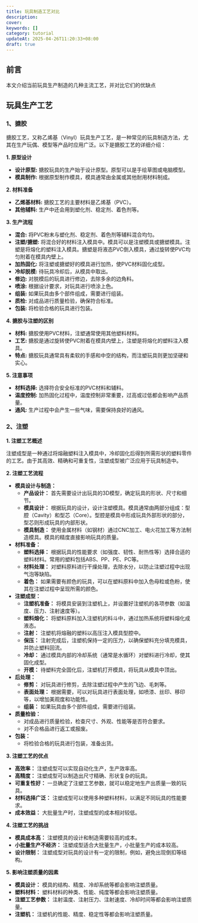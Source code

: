 ```yaml
---
title: 玩具制造工艺对比
description:
cover:
keywords: []
category: tutorial
updateAt: 2025-04-26T11:20:33+08:00
draft: true
---
```


## 前言

本文介绍当前玩具生产制造的几种主流工艺，并对比它们的优缺点

## 玩具生产工艺

### 1、搪胶

搪胶工艺，又称乙烯基（Vinyl）玩具生产工艺，是一种常见的玩具制造方法，尤其在生产玩偶、模型等产品时应用广泛。以下是搪胶工艺的详细介绍：

**1. 原型设计**

- **设计原型:** 搪胶玩具的生产始于设计原型。原型可以是手绘草图或电脑模型。
- **模具制作:** 根据原型制作模具，模具通常由金属或其他耐用材料制成。

**2. 材料准备**

- **乙烯基材料:** 搪胶工艺的主要材料是乙烯基（PVC）。
- **其他辅料:** 生产中还会用到塑化剂、稳定剂、着色剂等。

**3. 生产流程**

- **混合:** 将PVC粉末与塑化剂、稳定剂、着色剂等辅料混合均匀。
- **注塑/搪塑:** 将混合好的材料注入模具中。模具可以是注塑模具或搪塑模具。注塑是将熔化的塑料注入模具。搪塑是将液态PVC倒入模具，通过旋转使PVC均匀附着在模具内壁上。
- **加热固化:** 将注塑或搪塑好的模具进行加热，使PVC材料固化成型。
- **冷却脱模:** 待玩具冷却后，从模具中取出。
- **修边:** 对脱模后的玩具进行修边，去除多余的边角料。
- **喷涂:** 根据设计要求，对玩具进行喷涂上色。
- **组装:** 如果玩具由多个部件组成，需要进行组装。
- **质检:** 对成品进行质量检验，确保符合标准。
- **包装:** 将检验合格的玩具进行包装。

**4. 搪胶与注塑的区别**

- **材料:** 搪胶使用PVC材料，注塑通常使用其他塑料材料。
- **工艺:** 搪胶是通过旋转使PVC附着在模具内壁上，注塑是将熔化的塑料注入模具。
- **特点:** 搪胶玩具通常具有柔软的手感和中空的结构，而注塑玩具则更加坚硬和实心。

**5. 注意事项**

- **材料选择:** 选择符合安全标准的PVC材料和辅料。
- **温度控制:** 加热固化过程中，温度控制非常重要，过高或过低都会影响产品质量。
- **通风:** 生产过程中会产生一些气味，需要保持良好的通风。

### 2、注塑

**1. 注塑工艺概述**

注塑成型是一种通过将熔融塑料注入模具中，冷却固化后得到所需形状的塑料零件的工艺。由于其高效、精确和可重复性，注塑成型被广泛应用于玩具制造中。

**2. 注塑工艺流程**

- **模具设计与制造：**
  - **产品设计：** 首先需要设计出玩具的3D模型，确定玩具的形状、尺寸和细节。
  - **模具设计：** 根据玩具的设计，设计注塑模具。模具通常由两部分组成：型腔（Cavity）和型芯（Core）。型腔是模具中形成玩具外部形状的部分，型芯则形成玩具的内部形状。
  - **模具制造：** 使用金属材料（如钢材）通过CNC加工、电火花加工等方法制造模具。模具的精度直接影响玩具的质量。
- **材料准备：**
  - **塑料选择：** 根据玩具的性能要求（如强度、韧性、耐热性等）选择合适的塑料材料。常用的塑料包括ABS、PP、PE、PC等。
  - **材料处理：** 对塑料原料进行干燥处理，去除水分，以防止注塑过程中出现气泡等缺陷。
  - **着色：** 如果需要有颜色的玩具，可以在塑料原料中加入色母粒或色粉，使其在注塑过程中呈现所需的颜色。
- **注塑成型：**
  - **注塑机准备：** 将模具安装到注塑机上，并设置好注塑机的各项参数（如温度、压力、注射速度等）。
  - **塑料熔化：** 将塑料原料加入注塑机的料斗中，通过加热系统将塑料熔化成液态。
  - **注射：** 注塑机将熔融的塑料以高压注入模具型腔中。
  - **保压：** 注射完成后，注塑机保持一定的压力，以确保塑料充分填充模具，并防止塑料回流。
  - **冷却：** 通过模具内部的冷却系统（通常是水循环）对塑料进行冷却，使其固化成型。
  - **开模：** 待塑料完全固化后，注塑机打开模具，将玩具从模具中顶出。
- **后处理：**
  - **修剪：** 对玩具进行修剪，去除注塑过程中产生的飞边、毛刺等。
  - **表面处理：** 根据需要，可以对玩具进行表面处理，如喷漆、丝印、移印等，以增加美观度和功能性。
  - **组装：** 如果玩具由多个部件组成，需要进行组装。
- **质量检验：**
  - 对成品进行质量检验，检查尺寸、外观、性能等是否符合要求。
  - 对不合格品进行返工或报废。
- **包装：**
  - 将检验合格的玩具进行包装，准备出货。

**3. 注塑工艺的优点**

- **高效率：** 注塑成型可以实现自动化生产，生产效率高。
- **高精度：** 注塑成型可以制造出尺寸精确、形状复杂的玩具。
- **可重复性好：** 一旦确定了注塑工艺参数，就可以稳定地生产出质量一致的玩具。
- **材料选择广泛：** 注塑成型可以使用多种塑料材料，以满足不同玩具的性能要求。
- **成本效益：** 大批量生产时，注塑成型的成本相对较低。

**4. 注塑工艺的挑战**

- **模具成本高：** 注塑模具的设计和制造需要较高的成本。
- **小批量生产不经济：** 注塑成型适合大批量生产，小批量生产的成本较高。
- **设计限制：** 注塑成型对玩具的设计有一定的限制，例如，避免出现倒扣等结构。

**5. 影响注塑质量的因素**

- **模具设计：** 模具的结构、精度、冷却系统等都会影响注塑质量。
- **塑料材料：** 塑料材料的种类、性能、纯度等都会影响注塑质量。
- **注塑工艺参数：** 注射温度、注射压力、注射速度、冷却时间等都会影响注塑质量。
- **注塑机：** 注塑机的性能、精度、稳定性等都会影响注塑质量。
